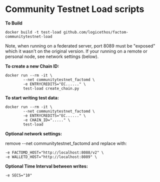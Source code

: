 # Community Testnet Load scripts

**To Build**

    docker build -t test-load github.com/logicethos/factom-communitytestnet-load

Note, when running on a federated server, port 8089 must be "exposed" which it wasn't on the original version.
If your running on a remote or personal node, see network settings (below).

**To create a new Chain ID:**

    docker run --rm -it \
            --net communitytestnet_factomd \
            -e ENTRYCREDITS="EC......" \
            test-load create_chain.py

**To start writing test data:**

    docker run --rm -it \
            --net communitytestnet_factomd \
            -e ENTRYCREDITS="EC......" \
            -e CHAIN_ID="....." \
            test-load


**Optional network settings:**

remove --net communitytestnet_factomd and replace with:

    -e FACTOMD_HOST="http://localhost:8088/v2" \
    -e WALLETD_HOST="http://localhost:8089" \

**Optional Time Interval between writes:**

    -e SECS="10"


